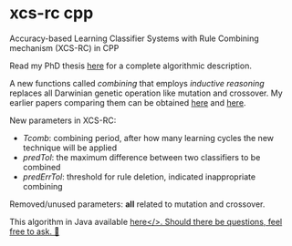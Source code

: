 # xcs-rc cpp
Accuracy-based Learning Classifier Systems with Rule Combining mechanism (XCS-RC) in CPP

Read my PhD thesis <a href="https://publikationen.bibliothek.kit.edu/1000046880">here</a> for a complete algorithmic description.

A new functions called <i>combining</i> that employs <i>inductive reasoning</i> replaces all Darwinian genetic operation like mutation and crossover. My earlier papers comparing them can be obtained <a href="https://link.springer.com/chapter/10.1007/978-3-642-17298-4_30">here</a> and <a href="https://dl.acm.org/citation.cfm?id=2331009">here</a>.

New parameters in XCS-RC:
<ul>
  <li><i>Tcomb</i>: combining period, after how many learning cycles the new technique will be applied</li>
  <li><i>predTol</i>: the maximum difference between two classifiers to be combined
  <li><I>predErrTol</i>: threshold for rule deletion, indicated inappropriate combining
</ul>

Removed/unused parameters: <b>all</b> related to mutation and crossover.

This algorithm in Java available <a href="https://github.com/nuggfr/xcs-rc-java">here</>.
Should there be questions, feel free to ask. &#128578;
